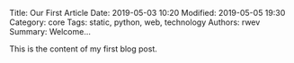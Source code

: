 Title: Our First Article
Date: 2019-05-03 10:20
Modified: 2019-05-05 19:30
Category: core
Tags: static, python, web, technology
Authors: rwev
Summary: Welcome...

This is the content of my first blog post.
